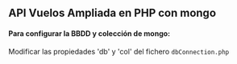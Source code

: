 ## API Vuelos Ampliada en PHP con mongo

#### Para configurar la BBDD y colección de mongo:
Modificar las propiedades 'db' y 'col' del fichero `dbConnection.php`